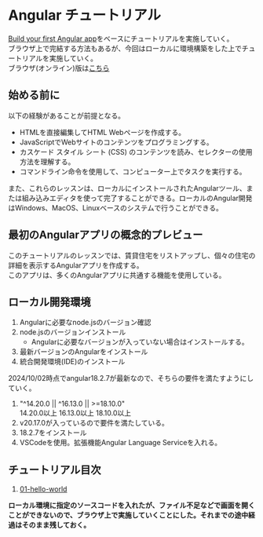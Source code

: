 # Angular チュートリアル

[Build your first Angular app](https://angular.dev/tutorials/first-app)をベースにチュートリアルを実施していく。  
ブラウザ上で完結する方法もあるが、今回はローカルに環境構築をした上でチュートリアルを実施していく。  
ブラウザ(オンライン)版は[こちら](https://angular.dev/tutorials/learn-angular)

## 始める前に

以下の経験があることが前提となる。

- HTMLを直接編集してHTML Webページを作成する。
- JavaScriptでWebサイトのコンテンツをプログラミングする。
- カスケード スタイル シート (CSS) のコンテンツを読み、セレクターの使用方法を理解する。
- コマンドライン命令を使用して、コンピューター上でタスクを実行する。

また、これらのレッスンは、ローカルにインストールされたAngularツール、または組み込みエディタを使って完了することができる。ローカルのAngular開発はWindows、MacOS、Linuxベースのシステムで行うことができる。

## 最初のAngularアプリの概念的プレビュー

このチュートリアルのレッスンでは、賃貸住宅をリストアップし、個々の住宅の詳細を表示するAngularアプリを作成する。  
このアプリは、多くのAngularアプリに共通する機能を使用している。

## ローカル開発環境

1. Angularに必要なnode.jsのバージョン確認
2. node.jsのバージョンインストール
   - Angularに必要なバージョンが入っていない場合はインストールする。
3. 最新バージョンのAngularをインストール
4. 統合開発環境(IDE)のインストール

2024/10/02時点でangular18.2.7が最新なので、そちらの要件を満たすようにしていく。

1. "^14.20.0 || ^16.13.0 || >=18.10.0"  
14.20.0以上
16.13.0以上
18.10.0以上
2. v20.17.0が入っているので要件を満たしている。
3. 18.2.7をインストール
4. VSCodeを使用。拡張機能Angular Language Serviceを入れる。

## チュートリアル目次

1. [01-hello-world](./01-hello-world.md)

**ローカル環境に指定のソースコードを入れたが、ファイル不足などで画面を開くことができないので、ブラウザ上で実施していくことにした。それまでの途中経過はそのまま残しておく。**
